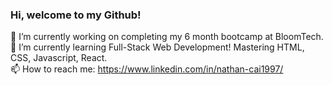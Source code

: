 ### Hi, welcome to my Github!
🔭 I’m currently working on completing my 6 month bootcamp at BloomTech.
<br>
🌱 I’m currently learning Full-Stack Web Development! Mastering HTML, CSS, Javascript, React.
<br>
📫 How to reach me: https://www.linkedin.com/in/nathan-cai1997/

<!--
**wenjuncai97/wenjuncai97** is a ✨ _special_ ✨ repository because its `README.md` (this file) appears on your GitHub profile.

Here are some ideas to get you started:

- 
- 
- 👯 I’m looking to collaborate on ...
- 🤔 I’m looking for help with ...
- 💬 Ask me about ...
- 
- 😄 Pronouns: ...
- ⚡ Fun fact: ...
-->
